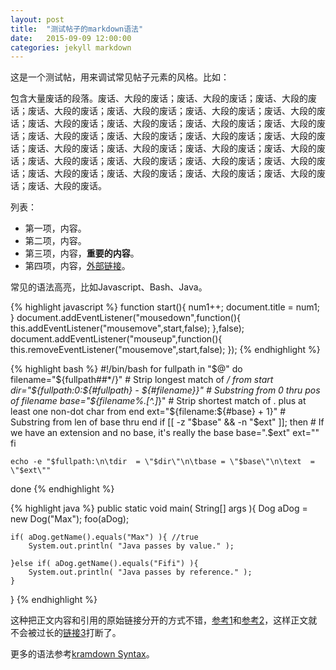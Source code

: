 ```yaml
---
layout: post
title:  "测试帖子的markdown语法"
date:   2015-09-09 12:00:00
categories: jekyll markdown
---
```


这是一个测试帖，用来调试常见帖子元素的风格。比如：

包含大量废话的段落。废话、大段的废话；废话、大段的废话；废话、大段的废话；废话、大段的废话；废话、大段的废话；废话、大段的废话；废话、大段的废话；废话、大段的废话；废话、大段的废话；废话、大段的废话；废话、大段的废话；废话、大段的废话；废话、大段的废话；废话、大段的废话；废话、大段的废话；废话、大段的废话；废话、大段的废话；废话、大段的废话；废话、大段的废话；废话、大段的废话；废话、大段的废话；废话、大段的废话；废话、大段的废话；废话、大段的废话；废话、大段的废话；废话、大段的废话；废话、大段的废话；废话、大段的废话。

列表：

* 第一项，内容。
* 第二项，内容。
* 第三项，内容，**重要的内容**。
* 第四项，内容，[外部链接](http://www.google.com)。

常见的语法高亮，比如Javascript、Bash、Java。
<!--preview-end-->

{% highlight javascript %}
function start(){
	num1++;
	document.title = num1;
}
document.addEventListener("mousedown",function(){
	this.addEventListener("mousemove",start,false);
},false);
document.addEventListener("mouseup",function(){
	this.removeEventListener("mousemove",start,false);
});
{% endhighlight %}

{% highlight bash %}
#!/bin/bash
for fullpath in "$@"
do
    filename="${fullpath##*/}"                      # Strip longest match of */ from start
    dir="${fullpath:0:${#fullpath} - ${#filename}}" # Substring from 0 thru pos of filename
    base="${filename%.[^.]*}"                       # Strip shortest match of . plus at least one non-dot char from end
    ext="${filename:${#base} + 1}"                  # Substring from len of base thru end
    if [[ -z "$base" && -n "$ext" ]]; then          # If we have an extension and no base, it's really the base
        base=".$ext"
        ext=""
    fi

    echo -e "$fullpath:\n\tdir  = \"$dir\"\n\tbase = \"$base\"\n\text  = \"$ext\""
done
{% endhighlight %}

{% highlight java %}
public static void main( String[] args ){
    Dog aDog = new Dog("Max");
    foo(aDog);

    if( aDog.getName().equals("Max") ){ //true
        System.out.println( "Java passes by value." );

    }else if( aDog.getName().equals("Fifi") ){
        System.out.println( "Java passes by reference." );
    }
}
{% endhighlight %}

这种把正文内容和引用的原始链接分开的方式不错，[参考1][链接1]和[参考2][链接2]，这样正文就不会被过长的[链接3]打断了。

<!-- 下面就是原始的链接，不会直接出现在正文里 -->
[链接1]:	http://www.google.com
[链接2]:	http://www.google.com
[链接3]:	http://www.google.com

更多的语法参考[kramdown Syntax](http://kramdown.gettalong.org/syntax.html)。


